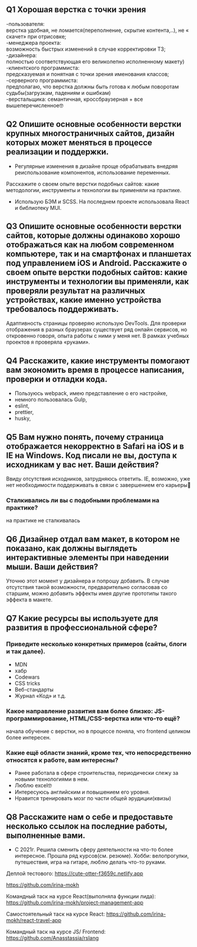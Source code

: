 ## Q1 Хорошая верстка с точки зрения
-пользователя:  
  верстка удобная, не ломается(переполнение, скрытие контента,..), не « скачет» при отрисовке;  
-менеджера проекта:  
  возможность быстрых изменений в случае корректировки ТЗ;  
-дизайнера:  
  полностью соответствующая его великолепно исполненному макету)  
-клиентского программиста:  
предсказуемая и понятная с точки зрения именования классов;  
-серверного программиста:   
предполагаю, что верстка должны быть готова к любым поворотам судьбы(загрузкам, падениям и ошибкам)  
-верстальщика:   семантичная, кроссбраузерная + все вышеперечисленное:nerd_face:  


## Q2 Опишите основные особенности верстки крупных многостраничных сайтов, дизайн которых может меняться в процессе реализации и поддержки.
- Регулярные изменения в дизайне проще обрабатывать внедряя реиспользование компонентов, использование переменных.

Расскажите о своем опыте верстки подобных сайтов: какие методологии, инструменты и технологии вы применяли на практике.
- Использую БЭМ и SCSS. На последнем проекте использовала React и библиотеку MUI.

## Q3 Опишите основные особенности верстки сайтов, которые должны одинаково хорошо отображаться как на любом современном компьютере, так и на смартфонах и планшетах под управлением iOS и Android. Расскажите о своем опыте верстки подобных сайтов: какие инструменты и технологии вы применяли, как проверяли результат на различных устройствах, какие именно устройства требовалось поддерживать.
Адаптивность страницы проверяю использую DevTools. Для проверки отображения в разных браузерах существует ряд онлайн сервисов, но откровенно говоря, опыта работы с ними у меня нет. В рамках учебных проектов я проверяла «руками».

## Q4 Расскажите, какие инструменты помогают вам экономить время в процессе написания, проверки и отладки кода.
-	Пользуюсь webpack, имею представление о его настройке, 
-	немного пользовалась Gulp, 
-	eslint,
-	prettier,
-	husky,
## Q5 Вам нужно понять, почему страница отображается некорректно в Safari на iOS и в IE на Windows. Код писали не вы, доступа к исходникам у вас нет. Ваши действия?
Ввиду отсутствия исходников, затрудняюсь ответить.
IE, возможно, уже нет необходимости поддерживать в связи с завершением его карьеры:hand_over_mouth: 
### Сталкивались ли вы с подобными проблемами на практике?
на практике не сталкивалась
## Q6 Дизайнер отдал вам макет, в котором не показано, как должны выглядеть интерактивные элементы при наведении мыши. Ваши действия?
Уточню этот момент у дизайнера и попрошу добавить. В случае отсутствия такой возможности, предварительно согласовав со старшим, можно добавить эффекты имея другие прототипы такого эффекта в макете.
## Q7 Какие ресурсы вы используете для развития в профессиональной сфере? 
### Приведите несколько конкретных примеров (сайты, блоги и так далее).
- MDN
- хабр
- Сodewars
- CSS tricks
- Веб-стандарты
- Журнал «Код» и т.д.
### Какое направление развития вам более близко: JS-программирование, HTML/CSS-верстка или что-то ещё?
 начала обучение с верстки, но в процессе поняла, что frontend  целиком более интересен.
### Какие ещё области знаний, кроме тех, что непосредственно относятся к работе, вам интересны?
- Ранее работала в сфере строительства, периодически слежу за новыми технологиями в нем.
- Люблю excel:nerd_face:	
- Интересуюсь английским и повышением его уровня.
- Нравится тренировать мозг по части общей эрудиции(квизы)
## Q8 Расскажите нам о себе и предоставьте несколько ссылок на последние работы, выполненные вами.
 - С 2021г. Решила сменить сферу деятельности на что-то более интересное. Прошла ряд курсов(см. резюме).
Хобби: велопрогулки, путешествия, игра на гитаре, люблю делать что-то руками.

Деплой тестового:
https://cute-otter-f3659c.netlify.app

https://github.com/irina-mokh

Командный таск на курсе React(выполняла функции лида):
https://github.com/irina-mokh/project-management-app

Самостоятельный таск на курсе React:
https://github.com/irina-mokh/react-travel-app

Командный таск на курсе JS/ Frontend:
https://github.com/Anasstassia/rslang
